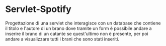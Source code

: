 # Servlet-Spotify

Progettazione di una servlet che interagisce con un database che contiene il titolo e l'autore di un brano dove  tramite un form è possibile   andare a inserire il brano di un catante se quest'ultimo non è presente, per poi andare a visualizzare tutti i brani che sono stati inseriti.
